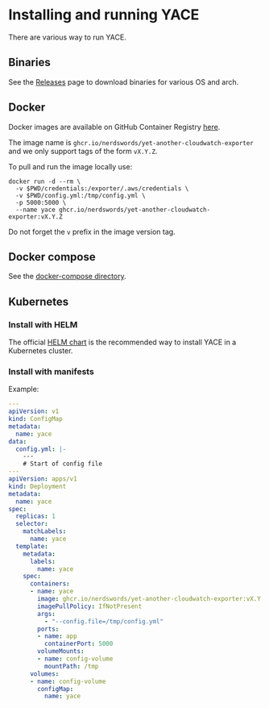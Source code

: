 # Installing and running YACE

There are various way to run YACE.

## Binaries

See the [Releases](https://github.com/prometheus-community/yet-another-cloudwatch-exporter/releases) page to download binaries for various OS and arch.

## Docker

Docker images are available on GitHub Container Registry [here](https://github.com/prometheus-community/yet-another-cloudwatch-exporter/pkgs/container/yet-another-cloudwatch-exporter).

The image name is `ghcr.io/nerdswords/yet-another-cloudwatch-exporter` and we only support tags of the form `vX.Y.Z`.

To pull and run the image locally use:

```shell
docker run -d --rm \
  -v $PWD/credentials:/exporter/.aws/credentials \
  -v $PWD/config.yml:/tmp/config.yml \
  -p 5000:5000 \
  --name yace ghcr.io/nerdswords/yet-another-cloudwatch-exporter:vX.Y.Z
```

Do not forget the `v` prefix in the image version tag.

## Docker compose

See the [docker-compose directory](../docker-compose/README.md).

## Kubernetes

### Install with HELM

The official [HELM chart](https://github.com/nerdswords/helm-charts) is the recommended way to install YACE in a Kubernetes cluster.

### Install with manifests

Example:

```yaml
---
apiVersion: v1
kind: ConfigMap
metadata:
  name: yace
data:
  config.yml: |-
    ---
    # Start of config file
---
apiVersion: apps/v1
kind: Deployment
metadata:
  name: yace
spec:
  replicas: 1
  selector:
    matchLabels:
      name: yace
  template:
    metadata:
      labels:
        name: yace
    spec:
      containers:
      - name: yace
        image: ghcr.io/nerdswords/yet-another-cloudwatch-exporter:vX.Y.Z # release version as tag - Do not forget the version 'v'
        imagePullPolicy: IfNotPresent
        args:
          - "--config.file=/tmp/config.yml"
        ports:
        - name: app
          containerPort: 5000
        volumeMounts:
        - name: config-volume
          mountPath: /tmp
      volumes:
      - name: config-volume
        configMap:
          name: yace
```
